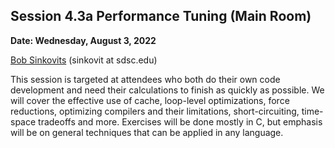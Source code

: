 ## Session 4.3a Performance Tuning (Main Room) ##

**Date: Wednesday, August 3, 2022**

[Bob Sinkovits](https://www.sdsc.edu/research/researcher_spotlight/sinkovits_robert.html) (sinkovit at sdsc.edu)

 
This session is targeted at attendees who both do their own code development and need their calculations to finish as quickly as possible. We will cover the effective use of cache, loop-level optimizations, force reductions, optimizing compilers and their limitations, short-circuiting, time-space tradeoffs and more. Exercises will be done mostly in C, but emphasis will be on general techniques that can be applied in any language. 
